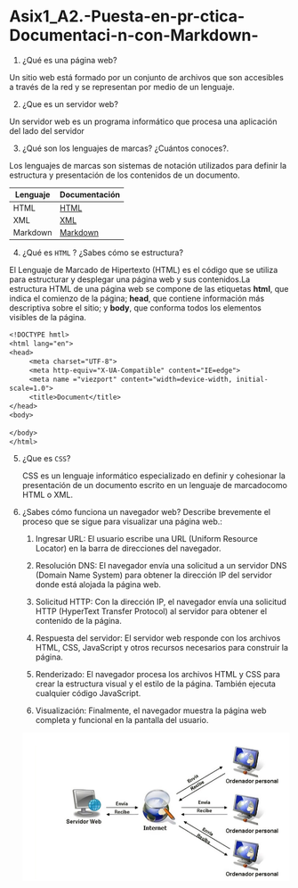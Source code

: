 # Asix1_A2.-Puesta-en-pr-ctica-Documentaci-n-con-Markdown-

1. ¿Qué es una página web?

Un sitio web está formado por un conjunto de archivos que son accesibles a través de la red y se representan por medio de un lenguaje.

2. ¿Que es un servidor web?

Un servidor web es un programa informático que procesa una aplicación del lado del servidor

3. ¿Qué son los lenguajes de marcas? ¿Cuántos conoces?. 

Los lenguajes de marcas son sistemas de notación utilizados para definir la estructura y presentación de los contenidos de un documento.

| Lenguaje   | Documentación                                                                 |
|------------|-------------------------------------------------------------------------------|
| HTML       | [HTML](https://developer.mozilla.org/es/docs/Web/HTML)                        |
| XML        | [XML](https://developer.mozilla.org/es/docs/Web/XML/XML_introduction)         |
| Markdown   | [Markdown](https://www.markdownguide.org/getting-started/)                    |

4. ¿Qué es ```HTML``` ? ¿Sabes cómo se estructura?

El Lenguaje de Marcado de Hipertexto (HTML) es el código que se utiliza para estructurar y desplegar una página web y sus contenidos.La estructura HTML de una página web se compone de las etiquetas **html**, que indica el comienzo de la página; **head**, que contiene información más descriptiva sobre el sitio; y **body**, que conforma todos los elementos visibles de la página.

```
<!DOCTYPE hmtl>
<html lang="en">
<head>
     <meta charset="UTF-8">
     <meta http-equiv="X-UA-Compatible" content="IE=edge">
     <meta name ="viezport" content="width=device-width, initial-scale=1.0">
     <title>Document</title>
</head>
<body>

</body>
</html>
```

5. ¿Que es ```CSS```?
    
    CSS es un lenguaje informático especializado en definir y cohesionar la presentación de un documento escrito en un lenguaje de marcadocomo HTML o XML.

6. ¿Sabes cómo funciona un navegador web? Describe brevemente el proceso que se sigue para visualizar una página web.:

    1.    Ingresar URL: El usuario escribe una URL (Uniform Resource Locator) en la barra de direcciones del navegador.

    2. Resolución DNS: El navegador envía una solicitud a un servidor DNS (Domain Name System) para obtener la dirección IP del servidor donde está alojada la página web.

    3. Solicitud HTTP: Con la dirección IP, el navegador envía una solicitud HTTP (HyperText Transfer Protocol) al servidor para obtener el contenido de la página.

    4. Respuesta del servidor: El servidor web responde con los archivos HTML, CSS, JavaScript y otros recursos necesarios para construir la página.

    5. Renderizado: El navegador procesa los archivos HTML y CSS para crear la estructura visual y el estilo de la página. También ejecuta cualquier código JavaScript.

    6. Visualización: Finalmente, el navegador muestra la página web completa y funcional en la pantalla del usuario.

    ![Imagen](imagen.png "Esquema de peticiones HTML")